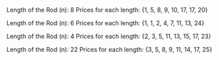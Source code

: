 Length of the Rod (n): 8
Prices for each length: {1, 5, 8, 9, 10, 17, 17, 20}

Length of the Rod (n): 6
Prices for each length: {1, 1, 2, 4, 7, 11, 13, 24}

Length of the Rod (n): 4
Prices for each length: {2, 3, 5, 11, 13, 15, 17, 23}

Length of the Rod (n): 22
Prices for each length: {3, 5, 8, 9, 11, 14, 17, 25}